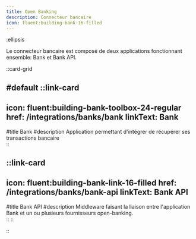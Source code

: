 ```yaml
---
title: Open Banking
description: Connecteur bancaire
icon: fluent:building-bank-16-filled
---
```


:ellipsis

Le connecteur bancaire est composé de deux applications fonctionnant ensemble: Bank et Bank API.  

::card-grid

#default
  ::link-card
  ---
  icon: fluent:building-bank-toolbox-24-regular
  href: /integrations/banks/bank
  linkText: Bank
  ---
  #title
  Bank
  #description
  Application permettant d'intégrer de récupérer ses transactions bancaire  
  ::

  ::link-card
  ---
  icon: fluent:building-bank-link-16-filled
  href: /integrations/banks/bank-api
  linkText: Bank API
  ---
  #title
  Bank API
  #description
  Middleware faisant la liaison entre l'application Bank et un ou plusieurs fournisseurs open-banking.  
  ::
::

::